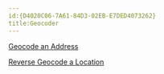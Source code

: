 ```yaml
---
id:{D4020C06-7A61-84D3-02EB-E7DED4073262}  
title:Geocoder  
---
```


[Geocode an Address](/recipes/android/os_device_resources/geocoder/geocode_an_address)

 [Reverse Geocode a Location](/recipes/android/os_device_resources/geocoder/reverse_geocode_a_location)